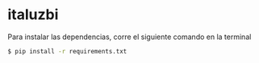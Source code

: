 # italuzbi

Para instalar las dependencias, corre el siguiente comando en la terminal
```bash
$ pip install -r requirements.txt
```